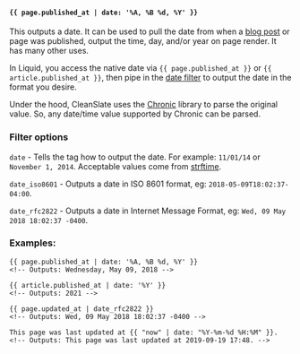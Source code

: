 #### `{{ page.published_at | date: '%A, %B %d, %Y' }}`

This outputs a date. It can be used to pull the date from when a [blog post](https://github.com/wvuweb/cleanslate-toolkit/blob/liquid/views/blog_article.html#L17) or page was published, output the time, day, and/or year on page render. It has many other uses.

In Liquid, you access the native date via `{{ page.published_at }}` or `{{ article.published_at }}`, then pipe in the [date filter](https://shopify.github.io/liquid/filters/date/) to output the date in the format you desire.

Under the hood, CleanSlate uses the [Chronic](https://github.com/mojombo/chronic) library to parse the original value. So, any date/time value supported by Chronic can be parsed.

### Filter options

`date` - Tells the tag how to output the date. For example: `11/01/14` or `November 1, 2014`. Acceptable values come from [strftime](http://strftime.net/).

`date_iso8601` - Outputs a date in ISO 8601 format, eg: `2018-05-09T18:02:37-04:00`.

`date_rfc2822` - Outputs a date in Internet Message Format, eg: `Wed, 09 May 2018 18:02:37 -0400`.

### Examples:

```
{{ page.published_at | date: '%A, %B %d, %Y' }}
<!-- Outputs: Wednesday, May 09, 2018 -->
```

```
{{ article.published_at | date: '%Y' }}
<!-- Outputs: 2021 -->
```

```
{{ page.updated_at | date_rfc2822 }}
<!-- Outputs: Wed, 09 May 2018 18:02:37 -0400 -->
```

```
This page was last updated at {{ "now" | date: "%Y-%m-%d %H:%M" }}.
<!-- Outputs: This page was last updated at 2019-09-19 17:48. -->
```
